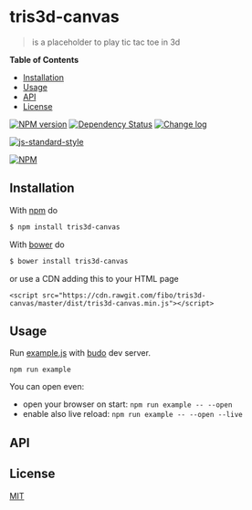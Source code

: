 # tris3d-canvas

> is a placeholder to play tic tac toe in 3d

**Table of Contents**

* [Installation](#installation)
* [Usage](#usage)
* [API](#api)
* [License](#license)

[![NPM version](https://badge.fury.io/js/tris3d-canvas.svg)](http://badge.fury.io/js/tris3d-canvas) [![Dependency Status](https://gemnasium.com/fibo/tris3d-canvas.svg)](https://gemnasium.com/fibo/tris3d-canvas) [![Change log](https://img.shields.io/badge/change-log-blue.svg)](http://g14n.info/tris3d-canvas/changelog)

[![js-standard-style](https://cdn.rawgit.com/feross/standard/master/badge.svg)](https://github.com/feross/standard)

[![NPM](https://nodei.co/npm-dl/tris3d-canvas.png)](https://nodei.co/npm-dl/tris3d-canvas/)

## Installation

With [npm](https://npmjs.org/) do

```bash
$ npm install tris3d-canvas
```

With [bower](http://bower.io/) do

```bash
$ bower install tris3d-canvas
```

or use a CDN adding this to your HTML page

```
<script src="https://cdn.rawgit.com/fibo/tris3d-canvas/master/dist/tris3d-canvas.min.js"></script>
```

## Usage

Run [example.js](https://github.com/fibo/tris3d-canvas/blob/master/src/example.js) with [budo](https://github.com/mattdesl/budo) dev server.

```
npm run example
```

You can open even:

* open your browser on start: `npm run example -- --open`
* enable also live reload: `npm run example -- --open --live`

## API

## License

[MIT](http://g14n.info/mit-license)

